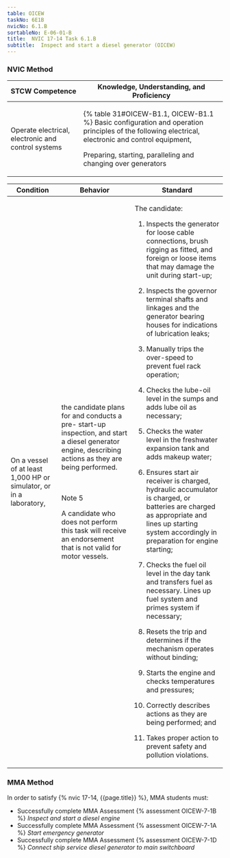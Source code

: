 ```yaml
---
table: OICEW
taskNo: 6E1B
nvicNo: 6.1.B 
sortableNo: E-06-01-B
title:  NVIC 17-14 Task 6.1.B 
subtitle:  Inspect and start a diesel generator (OICEW)
---
```






### NVIC Method

<a style="display:none;" onclick="togglevisibility('nvic_methods')" >Show NVIC method.</a>

<div id='nvic_methods' class='show'>

<table>
<thead>
<tr>
<th class='forty'> STCW Competence </th>
<th class='sixty'> Knowledge, Understanding, and Proficiency </th>
</tr>
</thead>

<tbody>
<tr><td markdown='1'>

Operate electrical, electronic and control systems

</td><td markdown='1'>

{% table 31#OICEW-B1.1, OICEW-B1.1 %} Basic configuration and operation principles of the following electrical, electronic and control equipment, 

Preparing, starting, paralleling and changing over generators

</td></tr>


</tbody>
</table>


<table>
<thead>
<tr><th class='twenty'>  Condition </th><th class='twenty'> Behavior </th><th  class='sixty'>Standard </th></tr>
</thead>
<tbody >



<tr><td markdown='1'>

On a vessel of at least 1,000 HP or simulator, or in a laboratory,

</td><td markdown='1'>

the candidate plans for and conducts a pre- start-up inspection, and start a diesel generator engine, describing actions as they are being performed.

<br>

<div class="tooltip" markdown='1'>

Note 5

A candidate who does not perform this task will receive an endorsement that is not valid for motor vessels.

</div>


</td><td markdown='1'>

The candidate:

1. Inspects the generator for loose cable connections, brush rigging as fitted, and foreign or loose items that may damage the unit during start-up;

2. Inspects the governor terminal shafts and linkages and the generator bearing houses for indications of lubrication leaks;

3. Manually trips the over-speed to prevent fuel rack operation;

4. Checks the lube-oil level in the sumps and adds lube oil as necessary;

5. Checks the water level in the freshwater expansion tank and adds makeup water;

6. Ensures start air receiver is charged, hydraulic accumulator is charged, or batteries are charged as appropriate and lines up starting system accordingly in preparation for engine starting;

7. Checks the fuel oil level in the day tank and transfers fuel as necessary.  Lines up fuel system and primes system if necessary;

8. Resets the trip and determines if the mechanism operates without binding;

9. Starts the engine and checks temperatures and pressures;

10. Correctly describes actions as they are being performed; and

11. Takes proper action to prevent safety and pollution violations.

</td></tr>
</tbody>
</table>
</div>


### MMA Method

In order to satisfy  {% nvic 17-14, {{page.title}}  %}, MMA students must:

* Successfully complete MMA Assessment {% assessment OICEW-7-1B %} *Inspect and start a diesel engine*
* Successfully complete MMA Assessment {% assessment OICEW-7-1A %} *Start emergency generator*
* Successfully complete MMA Assessment {% assessment OICEW-7-1D %} *Connect ship service diesel generator to main switchboard*